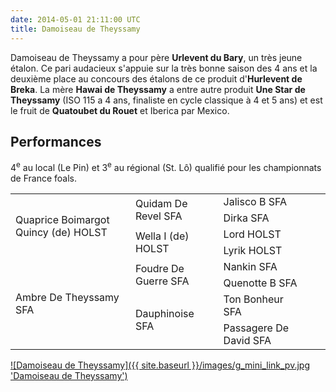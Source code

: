 ```yaml
---
date: 2014-05-01 21:11:00 UTC
title: Damoiseau de Theyssamy
---
```


Damoiseau de Theyssamy a pour père **Urlevent du Bary**, un très jeune étalon. Ce pari audacieux s'appuie sur la très bonne saison des 4 ans et la deuxième place au concours des étalons de ce produit d'**Hurlevent de Breka**. La mère **Hawai de Theyssamy** a entre autre produit **Une Star de Theyssamy** (ISO 115 a 4 ans, finaliste en cycle classique à 4 et 5 ans) et est le fruit de **Quatoubet du Rouet** et Iberica par Mexico.

## Performances

4<sup>e</sup> au local (Le Pin) et 3<sup>e</sup> au régional (St. Lô) qualifié pour les championnats de France foals.

<table class="genealogie">
        <tr>
                <td rowspan="4" class="c-cell">Quaprice Boimargot Quincy (de) HOLST</td>
                <td rowspan="2" class="c-cell">Quidam De Revel SFA</td>
                <td class="c-cell">Jalisco B SFA</td>
        </tr>
        <tr>
                <td class="c-cell">Dirka SFA</td>
                <td></td>
                <td></td>
        </tr>
        <tr>
                <td rowspan="2" class="c-cell">Wella I (de) HOLST</td>
                <td class="c-cell">Lord HOLST</td>
                <td></td>
        </tr>
        <tr>
                <td class="c-cell">Lyrik HOLST</td>
                <td></td>
                <td></td>
        </tr>
        <tr>
                <td rowspan="4" class="c-cell">Ambre De Theyssamy SFA</td>
                <td rowspan="2" class="c-cell">Foudre De Guerre SFA</td>
                <td class="c-cell">Nankin SFA</td>
        </tr>
        <tr>
                <td class="c-cell">Quenotte B SFA</td>
                <td></td>
                <td></td>
        </tr>
        <tr>
                <td rowspan="2" class="c-cell">Dauphinoise SFA</td>
                <td class="c-cell">Ton Bonheur SFA</td>
                <td></td>
        </tr>
        <tr>
                <td class="c-cell">Passagere De David SFA</td>
                <td></td>
                <td></td>
        </tr>
</table>


<a href="/images/g_mini.jpg">![Damoiseau de Theyssamy]({{ site.baseurl }}/images/g_mini_link_pv.jpg 'Damoiseau de Theyssamy')</a>
